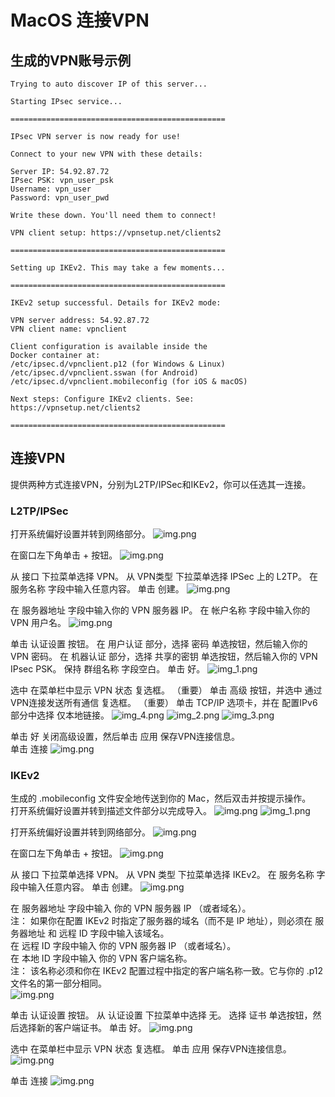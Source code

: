 # MacOS 连接VPN

## 生成的VPN账号示例

```text
Trying to auto discover IP of this server...

Starting IPsec service...

================================================

IPsec VPN server is now ready for use!

Connect to your new VPN with these details:

Server IP: 54.92.87.72
IPsec PSK: vpn_user_psk
Username: vpn_user
Password: vpn_user_pwd

Write these down. You'll need them to connect!

VPN client setup: https://vpnsetup.net/clients2

================================================

Setting up IKEv2. This may take a few moments...

================================================

IKEv2 setup successful. Details for IKEv2 mode:

VPN server address: 54.92.87.72
VPN client name: vpnclient

Client configuration is available inside the
Docker container at:
/etc/ipsec.d/vpnclient.p12 (for Windows & Linux)
/etc/ipsec.d/vpnclient.sswan (for Android)
/etc/ipsec.d/vpnclient.mobileconfig (for iOS & macOS)

Next steps: Configure IKEv2 clients. See:
https://vpnsetup.net/clients2

================================================
```

## 连接VPN

提供两种方式连接VPN，分别为L2TP/IPSec和IKEv2，你可以任选其一连接。

### L2TP/IPSec

打开系统偏好设置并转到网络部分。
![img.png](assets/mac/2.2.png)

在窗口左下角单击 + 按钮。
![img.png](assets/mac/2.3.png)

从 接口 下拉菜单选择 VPN。 从 VPN类型 下拉菜单选择 IPSec 上的 L2TP。 在 服务名称 字段中输入任意内容。 单击 创建。
![img.png](assets/mac/1.3.png)

在 服务器地址 字段中输入你的 VPN 服务器 IP。
在 帐户名称 字段中输入你的 VPN 用户名。
![img.png](assets/mac/1.4.png)

单击 认证设置 按钮。
在 用户认证 部分，选择 密码 单选按钮，然后输入你的 VPN 密码。
在 机器认证 部分，选择 共享的密钥 单选按钮，然后输入你的 VPN IPsec PSK。
保持 群组名称 字段空白。
单击 好。
![img_1.png](assets/mac/1.5.png)

选中 在菜单栏中显示 VPN 状态 复选框。
（重要） 单击 高级 按钮，并选中 通过VPN连接发送所有通信 复选框。
（重要） 单击 TCP/IP 选项卡，并在 配置IPv6 部分中选择 仅本地链接。
![img_4.png](assets/mac/1.6.1.png)
![img_2.png](assets/mac/1.6.2.png)
![img_3.png](assets/mac/1.6.3.png)

单击 好 关闭高级设置，然后单击 应用 保存VPN连接信息。  
单击 连接
![img.png](assets/mac/2.8.png)

### IKEv2

生成的 .mobileconfig 文件安全地传送到你的 Mac，然后双击并按提示操作。  
打开系统偏好设置并转到描述文件部分以完成导入。
![img.png](assets/mac/2.1.1.png)
![img_1.png](assets/mac/2.1.2.png)

打开系统偏好设置并转到网络部分。
![img.png](assets/mac/2.2.png)

在窗口左下角单击 + 按钮。
![img.png](assets/mac/2.3.png)

从 接口 下拉菜单选择 VPN。 从 VPN 类型 下拉菜单选择 IKEv2。 在 服务名称 字段中输入任意内容。 单击 创建。
![img.png](assets/mac/2.4.png)

在 服务器地址 字段中输入 你的 VPN 服务器 IP （或者域名）。  
注： 如果你在配置 IKEv2 时指定了服务器的域名（而不是 IP 地址），则必须在 服务器地址 和 远程 ID 字段中输入该域名。  
在 远程 ID 字段中输入 你的 VPN 服务器 IP （或者域名）。  
在 本地 ID 字段中输入 你的 VPN 客户端名称。  
注： 该名称必须和你在 IKEv2 配置过程中指定的客户端名称一致。它与你的 .p12 文件名的第一部分相同。    
![img.png](assets/mac/2.5.png)

单击 认证设置 按钮。
从 认证设置 下拉菜单中选择 无。
选择 证书 单选按钮，然后选择新的客户端证书。
单击 好。
![img.png](assets/mac/2.6.png)

选中 在菜单栏中显示 VPN 状态 复选框。
单击 应用 保存VPN连接信息。
![img.png](assets/mac/2.7.png)

单击 连接
![img.png](assets/mac/2.8.png)
